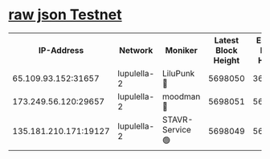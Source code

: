 [raw json Testnet](https://rpc-check.jaclalt.stavr.tech/jaclalt/rpc-jaclalt-result.json)
=

<table><tr><th>IP-Address</th><th>Network</th><th>Moniker</th><th>Latest Block Height</th><th>Earliest Block Height</th><th>Catching Up</th><th>Tx Index</th><th>Voting Power</th><th>Scan Time</th></tr><tr><td>65.109.93.152:31657</td><td>lupulella-2</td><td>LiluPunk 🔴</td><td>5698050</td><td>3688866</td><td>False</td><td>on</td><td>685033</td><td>2023-12-13T06:57:36.142146740UTC</td></tr><tr><td>173.249.56.120:29657</td><td>lupulella-2</td><td>moodman 🔴</td><td>5698051</td><td>5631101</td><td>False</td><td>off</td><td>769094</td><td>2023-12-13T06:57:42.812876786UTC</td></tr><tr><td>135.181.210.171:19127</td><td>lupulella-2</td><td>STAVR-Service 🟢</td><td>5698049</td><td>5695401</td><td>False</td><td>on</td><td>0</td><td>2023-12-13T06:57:35.813463127UTC</td></tr></table>
